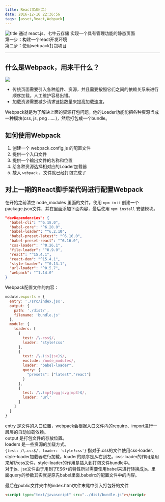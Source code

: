 ```yaml
---
title: React实战(二)
date: 2016-12-16 22:36:56
tags: [asset,React,Webpack]
---
```

![title](http://of6m03mmi.bkt.clouddn.com/what-is-webpack-1.png)
通过 react.js、七牛云存储 实现一个具有管理功能的静态页面  
第一步：构建一个react开发环境  
第二步：使用webpack打包项目

<!--more-->

---

## 什么是Webpack，用来干什么？

![](http://of6m03mmi.bkt.clouddn.com/post_16_12_16_react_start.png)
* 传统页面需要引入各种组件、资源，并且需要按照它们之间的依赖关系来进行顺序加载。人工维护容易出错。
* 加载资源需要减少请求链接数量来提高加载速度。

Webpack就是为了解决上面的资源打包问题。他的Loader功能能把各种资源当成一种模块(css, js, png ……)，然后打包成一个bundle。

## 如何使用Webpack

1. 创建一个 webpack.config.js 的配置文件
2. 提供一个入口文件
3. 提供一个输出文件的名称和位置
4. 给各种资源选择相对应的Loader加载器
5. 敲入 `webpack` ，文件就已经打包完成了

## 对上一期的React脚手架代码进行配置Webpack
在开始之前清空 node_modules 里面的文件，使用  `npm init` 创建一个package.json文件，并在里面添加下面内容，最后使用 `npm install` 安装模块。
```Json
"devDependencies": {
  "babel-cli": "^6.18.0",
  "babel-core": "^6.20.0",
  "babel-loader": "^6.2.10",
  "babel-preset-latest": "^6.16.0",
  "babel-preset-react": "^6.16.0",
  "css-loader": "^0.26.1",
  "file-loader": "^0.9.0",
  "react": "^15.4.1",
  "react-dom": "^15.4.1",
  "style-loader": "^0.13.1",
  "url-loader": "^0.5.7",
  "webpack": "^1.14.0"
}
```

Webpack配置文件的内容：
```JavaScript
module.exports = {
  entry: './src/index.jsx',
  output: {
    path: './dist/',
    filename: 'bundle.js'
  },
  module: {
    loaders: [
      {
        test: /\.css$/,
        loader: 'style!css'
      },
      {
        test: /\.(js|jsx)$/,
        exclude: /node_modules/,
        loader: "babel-loader",
        query: {
          "presets": ["latest","react"]
        }
      },
      {
        test: /\.(mp4|ogg|svg|mp3)$/,
        loader: 'url'
      }
    ]
  }
}
```
entry 是文件的入口位置，webpack会根据入口文件内的require、import进行一层层的自动加载依赖。  
output 是打包文件的存放位置。  
loaders 是一些资源的加载方式。  
`{test: /\.css$/, loader: 'style!css'}` 指对于.css的文件使用css-loader、style-loader加载器进行加载，loader的顺序是从右到左。css-loader的作用是用来解析css文件，style-loader的作用是插入到打包文件bundle中。  
对于js、jsx文件由于用到了ES6+的特性所以需要使用babel来进行转换成js。里面query的参数其实就是原先babel里面.babelrc的配置文件中的内容。

最后在public文件夹中的index.html文件末尾中引入打包好的文件
```Html
<script type="text/javascript" src="../dist/bundle.js"></script>
```
